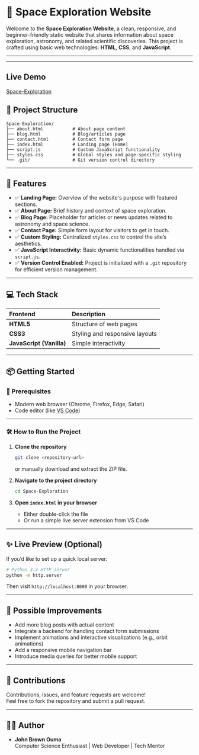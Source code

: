 # 🚀 Space Exploration Website

Welcome to the **Space Exploration Website**, a clean, responsive, and beginner-friendly static website that shares information about space exploration, astronomy, and related scientific discoveries. This project is crafted using basic web technologies: **HTML**, **CSS**, and **JavaScript**.

---
---
## Live Demo
[Space-Exploration]()

## 📂 Project Structure

```
Space-Exploration/
├── about.html           # About page content
├── blog.html            # Blog/articles page
├── contact.html         # Contact form page
├── index.html           # Landing page (Home)
├── script.js            # Custom JavaScript functionality
├── styles.css           # Global styles and page-specific styling
└── .git/                # Git version control directory
```

---

## 🌌 Features

- ✅ **Landing Page:** Overview of the website's purpose with featured sections.
- ✅ **About Page:** Brief history and context of space exploration.
- ✅ **Blog Page:** Placeholder for articles or news updates related to astronomy and space science.
- ✅ **Contact Page:** Simple form layout for visitors to get in touch.
- ✅ **Custom Styling:** Centralized `styles.css` to control the site’s aesthetics.
- ✅ **JavaScript Interactivity:** Basic dynamic functionalities handled via `script.js`.
- ✅ **Version Control Enabled:** Project is initialized with a `.git` repository for efficient version management.

---

## 💻 Tech Stack

| Frontend | Description |
|:-----------|:--------------------------|
| **HTML5**  | Structure of web pages |
| **CSS3**   | Styling and responsive layouts |
| **JavaScript (Vanilla)** | Simple interactivity |

---

## 📦 Getting Started

### 📑 Prerequisites

- Modern web browser (Chrome, Firefox, Edge, Safari)
- Code editor (like [VS Code](https://code.visualstudio.com/))

---

### 🛠️ How to Run the Project

1. **Clone the repository**
   ```bash
   git clone <repository-url>
   ```
   or manually download and extract the ZIP file.

2. **Navigate to the project directory**
   ```bash
   cd Space-Exploration
   ```

3. **Open `index.html` in your browser**
   - Either double-click the file
   - Or run a simple live server extension from VS Code

---

## ✨ Live Preview (Optional)

If you’d like to set up a quick local server:
```bash
# Python 3.x HTTP server
python -m http.server
```
Then visit `http://localhost:8000` in your browser.

---

## 📌 Possible Improvements

- Add more blog posts with actual content
- Integrate a backend for handling contact form submissions
- Implement animations and interactive visualizations (e.g., orbit animations)
- Add a responsive mobile navigation bar
- Introduce media queries for better mobile support

---

## 🤝 Contributions

Contributions, issues, and feature requests are welcome!  
Feel free to fork the repository and submit a pull request.

---

## 👨‍🚀 Author

- **John Brown Ouma**  
  Computer Science Enthusiast | Web Developer | Tech Mentor  
  
